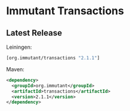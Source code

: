 # Immutant Transactions

## Latest Release

Leiningen:

``` clj
[org.immutant/transactions "2.1.1"]
```

Maven:

``` xml
<dependency>
  <groupId>org.immutant</groupId>
  <artifactId>transactions</artifactId>
  <version>2.1.1</version>
</dependency>
```

